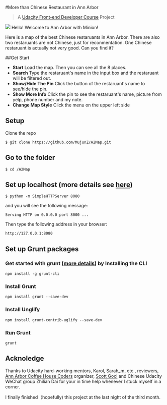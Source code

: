 #More than Chinese Restaurant in Ann Arbor

> A [Udacity Front-end Developer Course](https://www.udacity.com/course/front-end-web-developer-nanodegree--nd001) Project

![](http://icons.iconarchive.com/icons/designbolts/despicable-me-2/48/Minion-Hello-icon.png) Hello! Welcome to Ann Arbor with Minion!

Here is a map of the best Chinese restaruants in Ann Arbor. There are also two restaruants are not Chinese, just for reconmentation. One Chinese restaruant is actually not very good. Can you find it?

##Get Start
- **Start** Load the map. Then you can see all the 8 places.
- **Search** Type the restaruant's name in the input box and the restaruant will be filtered out.
- **Show/Hide The Pin** Click the button of the restaruant's name to see/hide the pin.
- **Show More Info** Click the pin to see the restaruant's name, picture from yelp, phone number and my note.
- **Change Map Style** Click the menu on the upper left side

## Setup
Clone the repo

	$ git clone https://github.com/MujunZ/A2Map.git

## Go to the folder

	$ cd /A2Map

## Set up localhost (more details see [here](http://www.linuxjournal.com/content/tech-tip-really-simple-http-server-python))

	$ python -m SimpleHTTPServer 8080

and you will see the following message:

	Serving HTTP on 0.0.0.0 port 8000 ...

Then type the following address in your browser:

	http://127.0.0.1:8080

## Set up Grunt packages

### Get started with grunt ([more details](http://gruntjs.com/getting-started)) by Installing the CLI

	npm install -g grunt-cli

### Install Grunt

	npm install grunt --save-dev

### Install Unglify

	npm install grunt-contrib-uglify --save-dev

### Run Grunt

	grunt 

## Acknoledge

Thanks to Udacity hard-working mentors, Karol, Sarah_m, etc., reviewers, [Ann Arbor Coffee House Coders](https://www.meetup.com/Ann-Arbor-Coffee-House-Coders) organizer, [Scott Goci](https://github.com/scouttyg) and Chinese Udacity WeChat group Zhilian Dai for your in time help whenever I stuck myself in a corner.

I finally finished（hopefully) this project at the last night of the third month.
